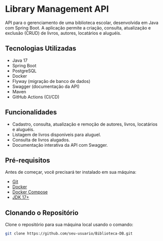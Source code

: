 # Library Management API

API para o gerenciamento de uma biblioteca escolar, desenvolvida em Java com Spring Boot. A aplicação permite a criação, consulta, atualização e exclusão (CRUD) de livros, autores, locatários e aluguéis.

## Tecnologias Utilizadas

- Java 17
- Spring Boot
- PostgreSQL
- Docker
- Flyway (migração de banco de dados)
- Swagger (documentação da API)
- Maven
- GitHub Actions (CI/CD)

## Funcionalidades

- Cadastro, consulta, atualização e remoção de autores, livros, locatários e aluguéis.
- Listagem de livros disponíveis para aluguel.
- Consulta de livros alugados.
- Documentação interativa da API com Swagger.

## Pré-requisitos

Antes de começar, você precisará ter instalado em sua máquina:

- [Git](https://git-scm.com/)
- [Docker](https://www.docker.com/)
- [Docker Compose](https://docs.docker.com/compose/)
- [JDK 17+](https://openjdk.java.net/projects/jdk/17/)

## Clonando o Repositório

Clone o repositório para sua máquina local usando o comando:

```bash
git clone https://github.com/seu-usuario/Biblioteca-DB.git
